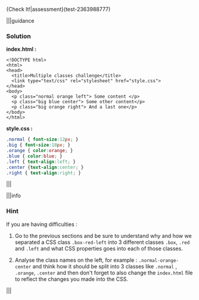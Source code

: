 {Check It!|assessment}(test-2363988777)

|||guidance

### Solution

**index.html :**

```
<!DOCTYPE html>
<html>
<head>
  <title>Multiple classes challenge</title>
  <link type="text/css" rel="stylesheet" href="style.css">
</head>
<body>
  <p class="normal orange left"> Some content </p>
  <p class="big blue center"> Some other content</p>
  <p class="big orange right"> And a last one</p>
</body>
</html>
````


**style.css :**

```css
.normal { font-size:12px; }
.big { font-size:18px; }
.orange { color:orange; }
.blue { color:blue; }
.left { text-align:left; }
.center {text-align:center; }
.right { text-align:right; }
```

|||


|||info
### Hint

If you are having difficulties : 

1) Go to the previous sections and be sure to understand why and how we separated a CSS class `.box-red-left` into 3 different classes `.box`, `.red` and `.left` and what CSS properties goes into each of those classes.

2) Analyse the class names on the left, for example :
`.normal-orange-center` and think how it should be split into 3 classes like `.normal` , `.orange`, `.center` and then don't forget to also change the `index.html` file to reflect the changes you made into the CSS.

|||

